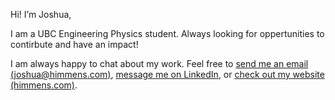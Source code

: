 Hi! I’m Joshua,

I am a UBC Engineering Physics student. Always looking for oppertunities to contirbute and have an impact!

I am always happy to chat about my work. Feel free to [send me an email (joshua@himmens.com)](mailto:joshua@himmens.com), [message me on LinkedIn](https://www.linkedin.com/in/joshua-himmens-a08010245/), or [check out my website (himmens.com)](https://himmens.com).

